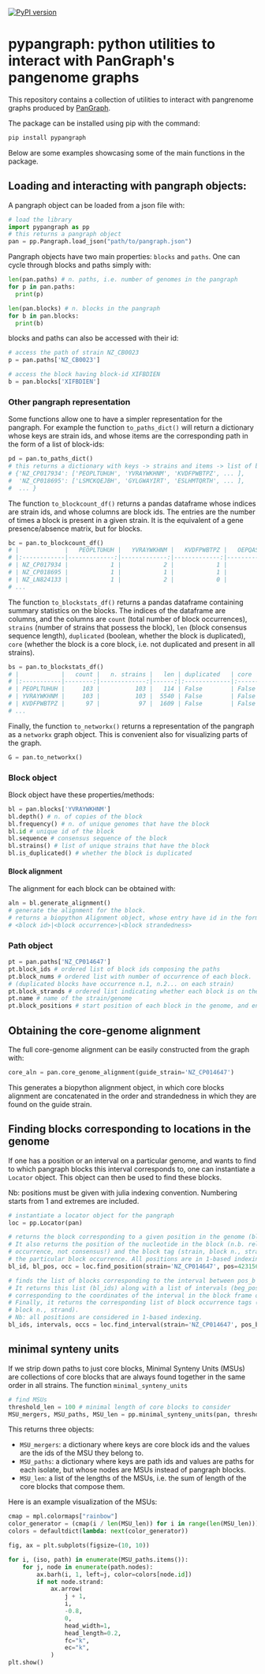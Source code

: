 [![PyPI version](https://badge.fury.io/py/pypangraph.svg)](https://badge.fury.io/py/pypangraph)

# pypangraph: python utilities to interact with PanGraph's pangenome graphs

This repository contains a collection of utilities to interact with pangrenome graphs produced by [PanGraph](https://github.com/neherlab/pangraph).

The package can be installed using pip with the command:

```bash
pip install pypangraph
```

Below are some examples showcasing some of the main functions in the package.

## Loading and interacting with pangraph objects:

A pangraph object can be loaded from a json file with:

```python
# load the library
import pypangraph as pp
# this returns a pangraph object
pan = pp.Pangraph.load_json("path/to/pangraph.json")
```

Pangraph objects have two main properties: `blocks` and `paths`. One can cycle through blocks and paths simply with:

```python
len(pan.paths) # n. paths, i.e. number of genomes in the pangraph
for p in pan.paths:
  print(p)

len(pan.blocks) # n. blocks in the pangraph
for b in pan.blocks:
  print(b)
```

blocks and paths can also be accessed with their id:

```python
# access the path of strain NZ_CB0023  
p = pan.paths['NZ_CB0023']

# access the block having block-id XIFBDIEN
b = pan.blocks['XIFBDIEN']
```

### Other pangraph representation

Some functions allow one to have a simpler representation for the pangraph. For example the function `to_paths_dict()` will return a dictionary whose keys are strain ids, and whose items are the corresponding path in the form of a list of block-ids:

```python
pd = pan.to_paths_dict()
# this returns a dictionary with keys -> strains and items -> list of block ids
# {'NZ_CP017934': ['PEOPLTUHUH', 'YVRAYWKHNM', 'KVDFPWBTPZ', ... ],
#  'NZ_CP018695': ['LSMCKQEJBH', 'GYLGWAYIRT', 'ESLHMTQRTH', ... ],
#  ... }
```

The function `to_blockcount_df()` returns a pandas dataframe whose indices are strain ids, and whose columns are block ids. The entries are the number of times a block is present in a given strain. It is the equivalent of a gene presence/absence matrix, but for blocks.

```python
bc = pan.to_blockcount_df()
# |             |   PEOPLTUHUH |   YVRAYWKHNM |   KVDFPWBTPZ |   OEPQASJFSS | ...
# |:------------|-------------:|-------------:|-------------:|-------------:|
# | NZ_CP017934 |            1 |            2 |            1 |            1 |
# | NZ_CP018695 |            1 |            1 |            1 |            0 |
# | NZ_LN824133 |            1 |            2 |            0 |            0 |
# ...
```

The function `to_blockstats_df()` returns a pandas dataframe containing summary statistics on the blocks. The indices of the dataframe are columns, and the columns are `count` (total number of block occurrences), `strains` (number of strains that possess the block), `len` (block consensus sequence length), `duplicated` (boolean, whether the block is duplicated), `core` (whether the block is a core block, i.e. not duplicated and present in all strains).

```python
bs = pan.to_blockstats_df()
# |            |   count |   n. strains |   len | duplicated   | core   |
# |:-----------|--------:|-------------:|------:|:-------------|:-------|
# | PEOPLTUHUH |     103 |          103 |   114 | False        | False  |
# | YVRAYWKHNM |     103 |          103 |  5540 | False        | False  |
# | KVDFPWBTPZ |      97 |           97 |  1609 | False        | False  |
# ...
```


Finally, the function `to_networkx()` returns a representation of the pangraph as a `networkx` graph object. This is convenient also for visualizing parts of the graph.

```python
G = pan.to_networkx()
```

### Block object

Block object have these properties/methods:
```python
bl = pan.blocks['YVRAYWKHNM']
bl.depth() # n. of copies of the block
bl.frequency() # n. of unique genomes that have the block
bl.id # unique id of the block
bl.sequence # consensus sequence of the block
bl.strains() # list of unique strains that have the block 
bl.is_duplicated() # whether the block is duplicated
```

#### Block alignment

The alignment for each block can be obtained with:
```python
aln = bl.generate_alignment()
# generate the alignment for the block.
# returns a biopython Alignment object, whose entry have id in the form:
# <block id>|<block occurrence>|<block strandedness>
```

### Path object


```python
pt = pan.paths['NZ_CP014647']
pt.block_ids # ordered list of block ids composing the paths
pt.block_nums # ordered list with number of occurrence of each block.
# (duplicated blocks have occurrence n.1, n.2... on each strain)
pt.block_strands # ordered list indicating whether each block is on the direct or reverse dna strand
pt.name # name of the strain/genome
pt.block_positions # start position of each block in the genome, and end position of the last block
```

## Obtaining the core-genome alignment

The full core-genome alignment can be easily constructed from the graph with:
```python
core_aln = pan.core_genome_alignment(guide_strain='NZ_CP014647')
```
This generates a biopython alignment object, in which core blocks alignment are concatenated in the order and strandedness in which they are found on the guide strain.


## Finding blocks corresponding to locations in the genome

If one has a position or an interval on a particular genome, and wants to find to which pangraph blocks this interval corresponds to, one can instantiate a `Locator` object. This object can then be used to find these blocks.

Nb: positions must be given with julia indexing convention. Numbering starts from 1 and extremes are included.

```python
# instantiate a locator object for the pangraph
loc = pp.Locator(pan)

# returns the block corresponding to a given position in the genome (bl_id).
# It also returns the position of the nucleotide in the block (n.b. relative to block
# occurrence, not consensus!) and the block tag (strain, block n., strand) identifying
# the particular block occurrence. All positions are in 1-based indexing.
bl_id, bl_pos, occ = loc.find_position(strain='NZ_CP014647', pos=4231563)

# finds the list of blocks corresponding to the interval between pos_b and pos_e.
# It returns this list (bl_ids) along with a list of intervals (beg_pos, end_pos)
# corresponding to the coordinates of the interval in the block frame of reference.
# Finally, it returns the corresponding list of block occurrence tags (strain, 
# block n., strand).
# Nb: all positions are considered in 1-based indexing. 
bl_ids, intervals, occs = loc.find_interval(strain='NZ_CP014647', pos_b=5034, pos_e=7028)
```

## minimal synteny units

If we strip down paths to just core blocks, Minimal Synteny Units (MSUs) are collections of core blocks that are always found together in the same order in all strains. The function `minimal_synteny_units`

```python
# find MSUs
threshold_len = 100 # minimal length of core blocks to consider
MSU_mergers, MSU_paths, MSU_len = pp.minimal_synteny_units(pan, threshold_len)
```
This returns three objects:
- `MSU_mergers`: a dictionary where keys are core block ids and the values are the ids of the MSU they belong to.
- `MSU_paths`: a dictionary where keys are path ids and values are paths for each isolate, but whose nodes are MSUs instead of pangraph blocks.
- `MSU_len`: a list of the lengths of the MSUs, i.e. the sum of length of the core blocks that compose them.

Here is an example visualization of the MSUs:
```python
cmap = mpl.colormaps["rainbow"]
color_generator = (cmap(i / len(MSU_len)) for i in range(len(MSU_len)))
colors = defaultdict(lambda: next(color_generator))

fig, ax = plt.subplots(figsize=(10, 10))

for i, (iso, path) in enumerate(MSU_paths.items()):
    for j, node in enumerate(path.nodes):
        ax.barh(i, 1, left=j, color=colors[node.id])
        if not node.strand:
            ax.arrow(
                j + 1,
                i,
                -0.8,
                0,
                head_width=1,
                head_length=0.2,
                fc="k",
                ec="k",
            )
plt.show()
```
